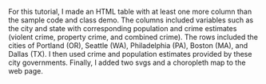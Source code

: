For this tutorial, I made an HTML table with at least one more column than the sample code and class demo. 
The columns included variables such as the city and state with corresponding population and crime estimates (violent crime, property crime, and combined crime).
The rows included the cities of Portland (OR), Seattle (WA), Philadelphia (PA), Boston (MA), and Dallas (TX).
I then used crime and population estimates provided by these city governments. 
Finally, I added two svgs and a choropleth map to the web page. 
